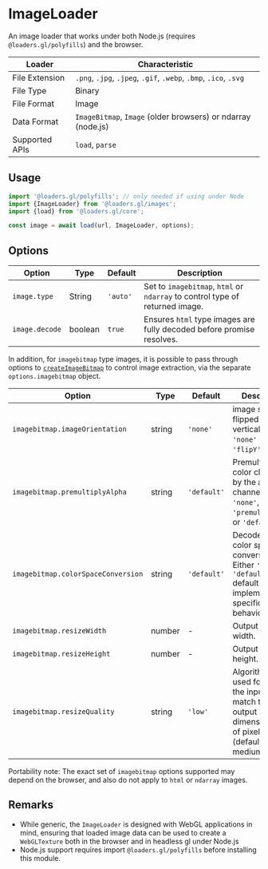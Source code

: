 # ImageLoader

An image loader that works under both Node.js (requires `@loaders.gl/polyfills`) and the browser.

| Loader         | Characteristic                                                   |
| -------------- | ---------------------------------------------------------------- |
| File Extension | `.png`, `.jpg`, `.jpeg`, `.gif`, `.webp`, `.bmp`, `.ico`, `.svg` |
| File Type      | Binary                                                           |
| File Format    | Image                                                            |
| Data Format    | `ImageBitmap`, `Image` (older browsers) or ndarray (node.js)     |
| Supported APIs | `load`, `parse`                                                  |

## Usage

```js
import '@loaders.gl/polyfills'; // only needed if using under Node
import {ImageLoader} from '@loaders.gl/images';
import {load} from '@loaders.gl/core';

const image = await load(url, ImageLoader, options);
```

## Options

| Option         | Type    | Default  | Description                                                                  |
| -------------- | ------- | -------- | ---------------------------------------------------------------------------- |
| `image.type`   | String  | `'auto'` | Set to `imagebitmap`, `html` or `ndarray` to control type of returned image. |
| `image.decode` | boolean | `true`   | Ensures `html` type images are fully decoded before promise resolves.        |

In addition, for `imagebitmap` type images, it is possible to pass through options to [`createImageBitmap`](https://developer.mozilla.org/en-US/docs/Web/API/WindowOrWorkerGlobalScope/createImageBitmap) to control image extraction, via the separate `options.imagebitmap` object.

| Option                             | Type   | Default     | Description                                                                                                                   |
| ---------------------------------- | ------ | ----------- | ----------------------------------------------------------------------------------------------------------------------------- |
| `imagebitmap.imageOrientation`     | string | `'none'`    | image should be flipped vertically. Either `'none'` or `'flipY'`.                                                             |
| `imagebitmap.premultiplyAlpha`     | string | `'default'` | Premultiply color channels by the alpha channel. One of `'none'`, `'premultiply'`, or `'default'`.                            |
| `imagebitmap.colorSpaceConversion` | string | `'default'` | Decode using color space conversion. Either `'none'` or `'default'` default indicates implementation-specific behavior.       |
| `imagebitmap.resizeWidth`          | number | -           | Output image width.                                                                                                           |
| `imagebitmap.resizeHeight`         | number | -           | Output image height.                                                                                                          |
| `imagebitmap.resizeQuality`        | string | `'low'`     | Algorithm to be used for resizing the input to match the output dimensions. One of pixelated, low (default), medium, or high. |

Portability note: The exact set of `imagebitmap` options supported may depend on the browser, and also do not apply to `html` or `ndarray` images.

## Remarks

- While generic, the `ImageLoader` is designed with WebGL applications in mind, ensuring that loaded image data can be used to create a `WebGLTexture` both in the browser and in headless gl under Node.js
- Node.js support requires import `@loaders.gl/polyfills` before installing this module.
